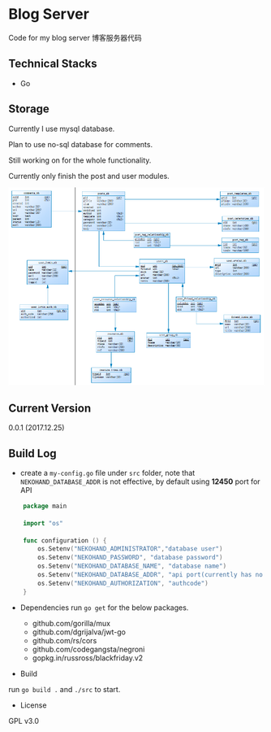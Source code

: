 # Blog Server

Code for my blog server
博客服务器代码

## Technical Stacks

- Go

## Storage

Currently I use mysql database.

Plan to use no-sql database for comments.

Still working on for the whole functionality.

Currently only finish the post and user modules.

![Storage](./concept/concept_20171113.png)

## Current Version

0.0.1 (2017.12.25)

## Build Log

- create a `my-config.go` file under `src` folder, note that `NEKOHAND_DATABASE_ADDR` is not effective, by default using **12450** port for API

```go
    package main
    
    import "os"
    
    func configuration () {
    	os.Setenv("NEKOHAND_ADMINISTRATOR","database user")
    	os.Setenv("NEKOHAND_PASSWORD", "database password")
    	os.Setenv("NEKOHAND_DATABASE_NAME", "database name")
    	os.Setenv("NEKOHAND_DATABASE_ADDR", "api port(currently has no effect)")
    	os.Setenv("NEKOHAND_AUTHORIZATION", "authcode")
    }
```
- Dependencies
run `go get` for the below packages.
    - github.com/gorilla/mux
    - github.com/dgrijalva/jwt-go
    - github.com/rs/cors
    - github.com/codegangsta/negroni
    - gopkg.in/russross/blackfriday.v2
    
- Build

run `go build .` and `./src` to start.

- License

GPL v3.0